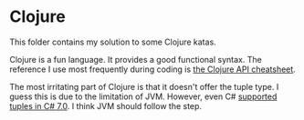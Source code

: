 # Clojure

This folder contains my solution to some Clojure katas.

Clojure is a fun language. It provides a good functional syntax. The reference I use most frequently during coding is [the Clojure API cheatsheet](https://clojure.org/api/cheatsheet).

The most irritating part of Clojure is that it doesn't offer the tuple type. I guess this is due to the limitation of JVM. However, even C# [supported tuples in C# 7.0](https://docs.microsoft.com/en-us/dotnet/csharp/whats-new/csharp-7#tuples). I think JVM should follow the step.
